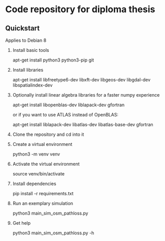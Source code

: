# Code repository for diploma thesis
## Quickstart
Applies to Debian 8

1. Install basic tools

    apt-get install python3 python3-pip git

2. Install libraries

    apt-get install libfreetype6-dev libxft-dev libgeos-dev libgdal-dev libspatialindex-dev

3. Optionally install linear algebra libraries for a faster numpy experience

    apt-get install libopenblas-dev liblapack-dev gfortran

    or if you want to use ATLAS instead of OpenBLAS:

    apt-get install liblapack-dev libatlas-dev libatlas-base-dev gfortran

4. Clone the repository and cd into it

5. Create a virtual environment

    python3 -m venv venv

6. Activate the virtual environment

    source venv/bin/activate

7. Install dependencies

    pip install -r requirements.txt

8. Run an exemplary simulation

    python3 main_sim_osm_pathloss.py

9. Get help

    python3 main_sim_osm_pathloss.py -h

